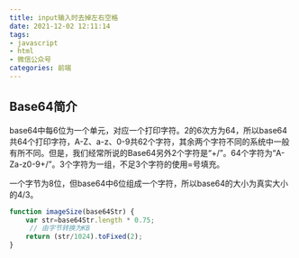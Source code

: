 ```yaml
---
title: input输入时去掉左右空格
date: 2021-12-02 12:11:14
tags:
- javascript
- html
- 微信公众号
categories: 前端
---
```

## Base64简介
base64中每6位为一个单元，对应一个打印字符。2的6次方为64，所以base64共64个打印字符，A-Z、a-z、0-9共62个字符，其余两个字符不同的系统中一般有所不同。但是，我们经常所说的Base64另外2个字符是“+/”。64个字符为“A-Za-z0-9+/”。3个字符为一组，不足3个字符的使用=号填充。

一个字节为8位，但base64中6位组成一个字符，所以base64的大小为真实大小的4/3。
```javascript
function imageSize(base64Str) {
    var str=base64Str.length * 0.75;
     // 由字节转换为KB
    return (str/1024).toFixed(2);
}
```
